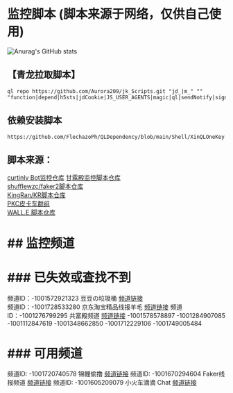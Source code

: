 #  监控脚本 (脚本来源于网络，仅供自己使用)
![Anurag's GitHub stats](https://github-readme-stats.vercel.app/api?username=Aurora209&theme=dark&show_icons=true)
<!-- (https://github.com/anuraghazra/github-readme-stats) -->
## 【青龙拉取脚本】<!-- 第一个要素： ql raw 或者 ql repo （拉取单个文件或拉取整个库）第二个要素： 一个git库地址 第三个要素： ""（里面标记想要拉取什么类型脚本）第四个要素： 第二个 "" （里面标记排除什么脚本不拉取）第五个要素： 第三个 "" （里面标记拉取什么依赖文件，这里面标记的脚本会放进依赖库而不是运行库）第六个要素： 最后一个 "" （里面标记拉取前面gt库的那个分支） -->
~~~
ql repo https://github.com/Aurora209/jk_Scripts.git "jd_|m_" "" "function|depend|h5sts|jdCookie|JS_USER_AGENTS|magic|ql|sendNotify|sign_graphics_validate|USER_AGENTS"
~~~
## 依赖安装脚本
~~~
https://github.com/FlechazoPh/QLDependency/blob/main/Shell/XinQLOneKey.sh
~~~

##  脚本来源：  
[curtinlv Bot监控仓库](https://github.com/curtinlv/gd)
[甘露殿监控脚本仓库](https://github.com/msechen/jdrain)  
[shufflewzc/faker2脚本仓库](https://github.com/shufflewzc/faker2/tree/main)  
[KingRan/KR脚本仓库](https://github.com/KingRan/KR)  
[PKC皮卡车群组](https://t.me/topstyle996)  
[WALL.E 脚本仓库](https://github.com/walle1798/WALL.E)

#  ##  监控频道
#  ### 已失效或查找不到	
频道ID：-1001572921323	豆豆の垃圾桶 [频道链接](https://t.me/fdd_JSB)			
频道ID：-1001728533280	京东淘宝精品线报羊毛 [频道链接](https://t.me/jdrain)
频道ID：-1001276799295	共富殿频道	[频道链接](https://t.me/wondertemple)
-1001578578897 
-1001284907085
-1001112847619
-1001348662850
-1001712229106
-1001749005484
#  ###  可用频道
频道ID: -1001720740578	锦鲤偷撸	[频道链接](https://t.me/HarbourToulu)
频道ID: -1001670294604	Faker线报频道 [频道链接](https://t.me/faketoulu)
频道ID:	-1001605209079	小火车滴滴 Chat [频道链接]()